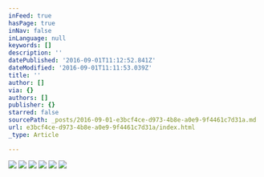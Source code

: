 ```yaml
---
inFeed: true
hasPage: true
inNav: false
inLanguage: null
keywords: []
description: ''
datePublished: '2016-09-01T11:12:52.841Z'
dateModified: '2016-09-01T11:11:53.039Z'
title: ''
author: []
via: {}
authors: []
publisher: {}
starred: false
sourcePath: _posts/2016-09-01-e3bcf4ce-d973-4b8e-a0e9-9f4461c7d31a.md
url: e3bcf4ce-d973-4b8e-a0e9-9f4461c7d31a/index.html
_type: Article

---
```

![](https://the-grid-user-content.s3-us-west-2.amazonaws.com/ade1bfe0-b7d4-4172-ac7b-27cebf8d3d76.jpg)
![](https://the-grid-user-content.s3-us-west-2.amazonaws.com/39e63ed6-5e1f-42c6-a6fe-84fbf00be512.jpg)
![](https://the-grid-user-content.s3-us-west-2.amazonaws.com/6f2b343e-7096-4068-83d5-1f28dc781c21.jpg)
![](https://the-grid-user-content.s3-us-west-2.amazonaws.com/0b34dd4d-f593-444b-bda8-53ffbd903c21.jpg)
![](https://the-grid-user-content.s3-us-west-2.amazonaws.com/b39c4410-62a9-4c84-a53b-621758ce686c.jpg)
![](https://the-grid-user-content.s3-us-west-2.amazonaws.com/14e21f00-33be-4e91-9f32-1a3061ff4b8e.jpg)